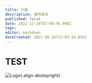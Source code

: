 ```yaml
---
title: 沙盒
description: 请勿发布
published: false
date: 2022-12-24T07:09:45.990Z
tags: 
editor: markdown
dateCreated: 2021-08-24T12:03:16.055Z
---
```


# TEST

![Logo](https://assets1.starset.fans/favicon.svg){.align-abstopright}
